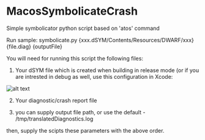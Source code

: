 # MacosSymbolicateCrash
Simple symbolicator python script based on 'atos' command

Run sample: 
symbolicate.py {xxx.dSYM/Contents/Resources/DWARF/xxx} {file.diag} {outputFile}

You will need for running this script the following files:

1. Your dSYM file which is created when building in release mode (or if you are intrested in debug as well, use this configuration in Xcode:

![alt text](https://i.stack.imgur.com/MRpbw.png)

2. Your diagnostic/crash report file

3. you can supply output file path, or use the default - /tmp/translatedDiagnostics.log

then, supply the scipts these parameters with the above order. 

